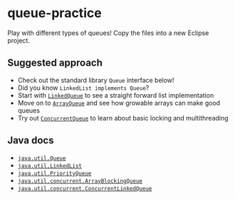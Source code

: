 # queue-practice
Play with different types of queues! Copy the files into a new Eclipse project.

## Suggested approach
  * Check out the standard library `Queue` interface below!
  * Did you know `LinkedList implements Queue`?
  * Start with [`LinkedQueue`](src/LinkedQueue.java) to see a straight forward list implementation
  * Move on to [`ArrayQueue`](src/ArrayQueue.java) and see how growable arrays can make good queues
  * Try out [`ConcurrentQueue`](src/ConcurrentQueue.java) to learn about basic locking and multithreading

## Java docs
  * [`java.util.Queue`](https://docs.oracle.com/javase/8/docs/api/java/util/Queue.html)
  * [`java.util.LinkedList`](https://docs.oracle.com/javase/8/docs/api/java/util/LinkedList.html)
  * [`java.util.PriorityQueue`](https://docs.oracle.com/javase/8/docs/api/java/util/PriorityQueue.html)
  * [`java.util.concurrent.ArrayBlockingQueue`](https://docs.oracle.com/javase/8/docs/api/java/util/concurrent/ArrayBlockingQueue.html)
  * [`java.util.concurrent.ConcurrentLinkedQueue`](https://docs.oracle.com/javase/8/docs/api/java/util/concurrent/ConcurrentLinkedQueue.html)

